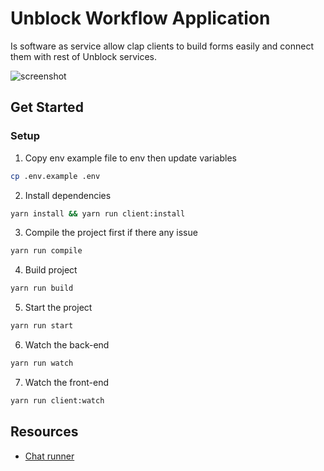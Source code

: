 # Unblock Workflow Application

Is software as service allow clap clients to build forms easily and connect them with rest of Unblock services.

![screenshot](https://user-images.githubusercontent.com/26310674/153190754-5b25fa88-cb64-4dce-ba71-06cf9e380666.png)


## Get Started

### Setup

1. Copy env example file to env then update variables

```bash
cp .env.example .env
```

2. Install dependencies

```bash
yarn install && yarn run client:install
```

3. Compile the project first if there any issue

```bash
yarn run compile
```

4. Build project

```bash
yarn run build
```

5. Start the project

```bash
yarn run start
```

6. Watch the back-end

```bash
yarn run watch
```

7. Watch the front-end

```bash
yarn run client:watch
```

## Resources

- [Chat runner](https://gitlab.com/tripetto/runners/chat)
